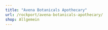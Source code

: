 ```yaml
---
title: "Avena Botanicals Apothecary"
url: /rockport/avena-botanicals-apothecary/
shop: Allgemein
---
```

